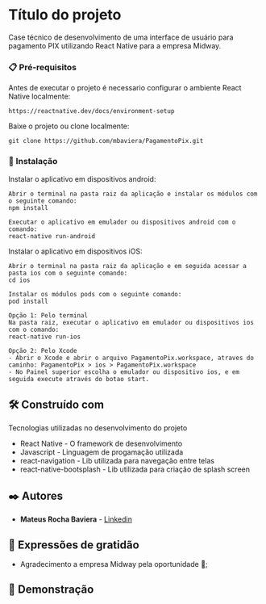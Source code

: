 # Título do projeto

Case técnico de desenvolvimento de uma interface de usuário para pagamento PIX utilizando React Native para a empresa Midway.

### 📋 Pré-requisitos

Antes de executar o projeto é necessario configurar o ambiente React Native localmente:

```
https://reactnative.dev/docs/environment-setup
```

Baixe o projeto ou clone localmente:

```
git clone https://github.com/mbaviera/PagamentoPix.git
```

### 🔧 Instalação

Instalar o aplicativo em dispositivos android:

```
Abrir o terminal na pasta raiz da aplicação e instalar os módulos com o seguinte comando:
npm install

Executar o aplicativo em emulador ou dispositivos android com o comando:
react-native run-android
```

Instalar o aplicativo em dispositivos iOS:

```
Abrir o terminal na pasta raiz da aplicação e em seguida acessar a pasta ios com o seguinte comando:
cd ios

Instalar os módulos pods com o seguinte comando:
pod install

Opção 1: Pelo terminal
Na pasta raiz, executar o aplicativo em emulador ou dispositivos ios com o comando:
react-native run-ios

Opção 2: Pelo Xcode
- Abrir o Xcode e abrir o arquivo PagamentoPix.workspace, atraves do caminho: PagamentoPix > ios > PagamentoPix.workspace
- No Painel superior escolha o emulador ou dispositivo ios, e em seguida execute através do botao start.
```

## 🛠️ Construído com

Tecnologias utilizadas no desenvolvimento do projeto

* React Native - O framework de desenvolvimento
* Javascript - Linguagem de progamação utilizada
* react-navigation - Lib utilizada para navegação entre telas
* react-native-bootsplash - Lib utilizada para criação de splash screen

## ✒️ Autores

* **Mateus Rocha Baviera** - [Linkedin](https://www.linkedin.com/in/mateus-rocha-baviera/)

## 🎁 Expressões de gratidão

* Agradecimento a empresa Midway pela oportunidade 📢;

## 🎥 Demonstração